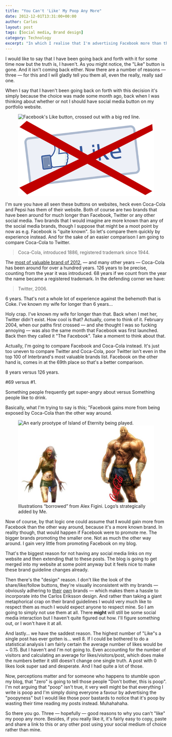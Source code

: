 ```yaml
---
title: "You Can't 'Like' My Poop Any More"
date: 2012-12-01T13:31:00+00:00
author: Carlos
layout: post
tags: [Social media, Brand design]
category: Technology
excerpt: "In which I realise that I'm advertising Facebook more than they're advertising me."
---
```

I would like to say that I have been going back and forth with it for some time now but the truth is, I haven't. As you might notice, the "Like" button is gone. And it isn't coming back either. Now there are a number of reasons — three — for this and I will gladly tell you them all, even the really, really sad one.
 
When I say that I haven't been going back on forth with this decision it's simply because the choice was made some month ago, back when I was thinking about whether or not I should have social media button on my portfolio website.

<figure class="aside-image">
    <img class="js-lazy-load" data-original="/assets/posts/2012/12/no-more-liking.png" alt="Facebook's Like button, crossed out with a big red line.">
  <noscript>
    <img src="/assets/posts/2012/12/no-more-liking.png" alt="Facebook's Like button, crossed out with a big red line.">
  </noscript>
</figure>

I'm sure you have all seen these buttons on websites, heck even Coca-Cola and Pepsi has them of their website. Both of course are two brands that have been around for much longer than Facebook, Twitter or any other social media. Two brands that I would imagine are more known than any of the social media brands, though I suppose that might be a moot point by now as e.g. Facebook is "quite known". So let's compare them quickly by experience instead. And for the sake of an easier comparison I am going to compare Coca-Cola to Twitter.

> Coca-Cola, introduced 1886, registered trademark since 1944.

The <a href="http://www.interbrand.com/en/best-global-brands/2012/Coca-Cola" target="_blank">most of valuable brand of 2012</a>, — and many other years — Coca-Cola has been around for over a hundred years. 126 years to be precise, counting from the year it was introduced. 68 years if we count from the year the name became a registered trademark. In the defending corner we have:

> Twitter, 2006.

6 years. That's not a whole lot of experience against the behemoth that is Coke. I've known my wife for longer than 6 years…

Holy crap. I've known my wife for longer than that. Back when I met her, Twitter didn't exist. How cool is that? Actually, come to think of it. February 2004, when our paths first crossed — and she thought I was so fucking annoying — was also the same month that Facebook was first launched. Back then they called it "The Facebook". Take a moment to think about that.

Actually, I'm going to compare Facebook and Coca-Cola instead. It's just too uneven to compare Twitter and Coca-Cola, poor Twitter isn't even in the top 100 of Interbrand's most valuable brands list. Facebook on the other hand is, comes in at the 69th place so that's a better comparison.

8 years versus 126 years.

\#69 versus \#1.

Something people frequently get super-angry about versus Something people like to drink.

Basically, what I'm trying to say is this; "Facebook gains more from being exposed by Coca-Cola than the other way around.

<figure>
    <img class="js-lazy-load" data-original="/assets/posts/2012/12/matchup.jpg" alt="An early prootype of Island of Eternity being played.">
  <noscript>
    <img src="/assets/posts/2012/12/matchup.jpg" alt="An early prootype of Island of Eternity being played.">
  </noscript>
  <figcaption>Illustrations “borrowed” from Alex Figini. Logo’s strategically added by Me.</figcaption>
</figure>

Now of course, by that logic one could assume that **I** would gain more from Facebook than the other way around, because it's a more known brand. In reality though, that would happen if Facebook were to promote me. The bigger brands promoting the smaller one. Not as much the other way around. I gain very little from promoting Facebook on my blog.

That's the biggest reason for not having any social media links on my website and then extending that to these posts. The blog is going to get merged into my website at some point anyway but it feels nice to make these brand guideline changes already.

Then there's the "design" reason. I don't like the look of the share/like/follow buttons, they're visually inconsistent with my brands — obviously adhering to [their](http://en-gb.facebook.com/brandpermissions/logos.php) [own](https://twitter.com/logo) brands — which makes them a hassle to incorporate into the Carlos Eriksson design. And rather than taking a giant metaphorical crap on their brand guidelines I would very much like to respect them as much I would expect anyone to respect mine. So I am going to simply not use them at all. There **might** will still be some social media interaction but I haven't quite figured out how. I'll figure something out, or I won't have it at all.

And lastly… we have the saddest reason. The highest number of "Like"s a single post has ever gotten is… well 8. If I could be bothered to do a statistical analysis I am fairly certain the average number of likes would be ~ 0.15. But I haven't and I'm not going to. Even accounting for the number of visitors and calculating an average for likes/visitors/post, which does make the numbers better it still doesn't change one single truth. A post with 0 likes look super sad and desperate. And I had quite a lot of those.

Now, perceptions matter and for someone who happens to stumble upon my blog, that "zero" is going to tell those people "Don't bother, this is poop". I'm not arguing that "poop" isn't true, it very well might be that everything I write is poop and I'm simply doing everyone a favour by advertising the "poopyness" but I would like those poor bastards to notice that it's poop by wasting their time reading my posts instead. Muhahahaha.

So there you go. Three — hopefully — good reasons to why you can't "like" my poop any more. Besides, if you really like it, it's fairly easy to copy, paste and share a link to this or any other post using your social medium of choice rather than mine.